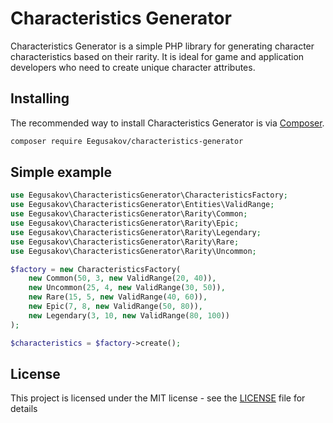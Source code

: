 # Characteristics Generator

Characteristics Generator is a simple PHP library for generating character characteristics based on their rarity. It is ideal for game and application developers who need to create unique character attributes.

## Installing

The recommended way to install Characteristics Generator is via [Composer](http://getcomposer.org/).

```bash
composer require Eegusakov/characteristics-generator
```

## Simple example

```php
use Eegusakov\CharacteristicsGenerator\CharacteristicsFactory;
use Eegusakov\CharacteristicsGenerator\Entities\ValidRange;
use Eegusakov\CharacteristicsGenerator\Rarity\Common;
use Eegusakov\CharacteristicsGenerator\Rarity\Epic;
use Eegusakov\CharacteristicsGenerator\Rarity\Legendary;
use Eegusakov\CharacteristicsGenerator\Rarity\Rare;
use Eegusakov\CharacteristicsGenerator\Rarity\Uncommon;

$factory = new CharacteristicsFactory(
    new Common(50, 3, new ValidRange(20, 40)),
    new Uncommon(25, 4, new ValidRange(30, 50)),
    new Rare(15, 5, new ValidRange(40, 60)),
    new Epic(7, 8, new ValidRange(50, 80)),
    new Legendary(3, 10, new ValidRange(80, 100))
);

$characteristics = $factory->create();
```

## License

This project is licensed under the MIT license - see the [LICENSE](LICENSE.md) file for details